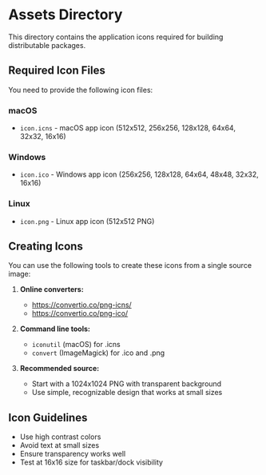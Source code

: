 # Assets Directory

This directory contains the application icons required for building distributable packages.

## Required Icon Files

You need to provide the following icon files:

### macOS
- `icon.icns` - macOS app icon (512x512, 256x256, 128x128, 64x64, 32x32, 16x16)

### Windows
- `icon.ico` - Windows app icon (256x256, 128x128, 64x64, 48x48, 32x32, 16x16)

### Linux
- `icon.png` - Linux app icon (512x512 PNG)

## Creating Icons

You can use the following tools to create these icons from a single source image:

1. **Online converters:**
   - https://convertio.co/png-icns/
   - https://convertio.co/png-ico/

2. **Command line tools:**
   - `iconutil` (macOS) for .icns
   - `convert` (ImageMagick) for .ico and .png

3. **Recommended source:**
   - Start with a 1024x1024 PNG with transparent background
   - Use simple, recognizable design that works at small sizes

## Icon Guidelines

- Use high contrast colors
- Avoid text at small sizes
- Ensure transparency works well
- Test at 16x16 size for taskbar/dock visibility